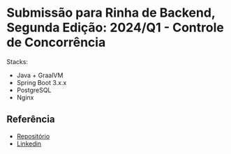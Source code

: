 # Submissão para Rinha de Backend, Segunda Edição: 2024/Q1 - Controle de Concorrência

Stacks:
- Java + GraalVM 
- Spring Boot 3.x.x
- PostgreSQL
- Nginx


## Referência

 - [Repositório](https://github.com/andre237/rinha-de-backend-2024-q1-java)
 - [Linkedin](https://www.linkedin.com/in/andre-tibola-69b1b9177/)